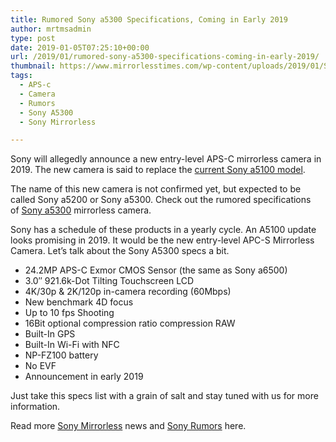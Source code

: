 ```yaml
---
title: Rumored Sony a5300 Specifications, Coming in Early 2019
author: mrtmsadmin
type: post
date: 2019-01-05T07:25:10+00:00
url: /2019/01/rumored-sony-a5300-specifications-coming-in-early-2019/
thumbnail: https://www.mirrorlesstimes.com/wp-content/uploads/2019/01/Sony-a5100-with-16-50mm-Lens.jpg
tags:
  - APS-c
  - Camera
  - Rumors
  - Sony A5300
  - Sony Mirrorless

---
```

Sony will allegedly announce a new entry-level APS-C mirrorless camera in 2019. The new camera is said to replace the <a class="ext-link" title="" href="https://www.amazon.com/Sony-Mirrorless-Digital-Camera-3-Inch/dp/B00MHPAFAG/?tag=mirrorlesst-20" target="_blank" rel="noopener external nofollow" data-amzn-asin="B00MHPAFAG">current Sony a5100 model</a>.

The name of this new camera is not confirmed yet, but expected to be called Sony a5200 or Sony a5300. Check out the rumored specifications of <a href="https://www.mirrorlesstimes.com/tag/sony-a5300/" target="_blank" rel="noopener">Sony a5300</a> mirrorless camera.<!--more-->

Sony has a schedule of these products in a yearly cycle. An A5100 update looks promising in 2019. It would be the new entry-level APC-S Mirrorless Camera. Let’s talk about the Sony A5300 specs a bit.

  * 24.2MP APS-C Exmor CMOS Sensor (the same as Sony a6500)
  * 3.0″ 921.6k-Dot Tilting Touchscreen LCD
  * 4K/30p & 2K/120p in-camera recording (60Mbps)
  * New benchmark 4D focus
  * Up to 10 fps Shooting
  * 16Bit optional compression ratio compression RAW
  * Built-In GPS
  * Built-In Wi-Fi with NFC
  * NP-FZ100 battery
  * No EVF
  * Announcement in early 2019

Just take this specs list with a grain of salt and stay tuned with us for more information.

Read more <a href="https://www.mirrorlesstimes.com/tag/sony-mirrorless/" target="_blank" rel="noopener">Sony Mirrorless</a> news and <a href="https://www.dailycameranews.com/tag/sony-rumors/" target="_blank" rel="noopener">Sony Rumors</a> here.